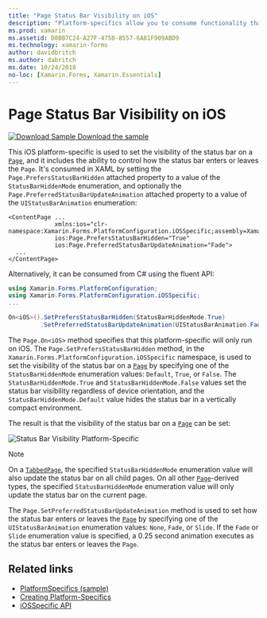 ```yaml
---
title: "Page Status Bar Visibility on iOS"
description: "Platform-specifics allow you to consume functionality that's only available on a specific platform, without implementing custom renderers or effects. This article explains how to consume the iOS platform-specific that sets the visibility of the status bar on a Page."
ms.prod: xamarin
ms.assetid: D8BB7C24-A27F-4758-8557-6A81F909ABD9
ms.technology: xamarin-forms
author: davidbritch
ms.author: dabritch
ms.date: 10/24/2018
no-loc: [Xamarin.Forms, Xamarin.Essentials]
---
```


# Page Status Bar Visibility on iOS

[![Download Sample](~/media/shared/download.png) Download the sample](https://docs.microsoft.com/samples/xamarin/xamarin-forms-samples/userinterface-platformspecifics)

This iOS platform-specific is used to set the visibility of the status bar on a [`Page`](xref:Xamarin.Forms.Page), and it includes the ability to control how the status bar enters or leaves the `Page`. It's consumed in XAML by setting the `Page.PrefersStatusBarHidden` attached property to a value of the `StatusBarHiddenMode` enumeration, and optionally the `Page.PreferredStatusBarUpdateAnimation` attached property to a value of the `UIStatusBarAnimation` enumeration:

```xaml
<ContentPage ...
             xmlns:ios="clr-namespace:Xamarin.Forms.PlatformConfiguration.iOSSpecific;assembly=Xamarin.Forms.Core"
             ios:Page.PrefersStatusBarHidden="True"
             ios:Page.PreferredStatusBarUpdateAnimation="Fade">
  ...
</ContentPage>
```

Alternatively, it can be consumed from C# using the fluent API:

```csharp
using Xamarin.Forms.PlatformConfiguration;
using Xamarin.Forms.PlatformConfiguration.iOSSpecific;
...

On<iOS>().SetPrefersStatusBarHidden(StatusBarHiddenMode.True)
         .SetPreferredStatusBarUpdateAnimation(UIStatusBarAnimation.Fade);
```

The `Page.On<iOS>` method specifies that this platform-specific will only run on iOS. The `Page.SetPrefersStatusBarHidden` method, in the `Xamarin.Forms.PlatformConfiguration.iOSSpecific` namespace, is used to set the visibility of the status bar on a [`Page`](xref:Xamarin.Forms.Page) by specifying one of the `StatusBarHiddenMode` enumeration values: `Default`, `True`, or `False`. The `StatusBarHiddenMode.True` and `StatusBarHiddenMode.False` values set the status bar visibility regardless of device orientation, and the `StatusBarHiddenMode.Default` value hides the status bar in a vertically compact environment.

The result is that the visibility of the status bar on a [`Page`](xref:Xamarin.Forms.Page) can be set:

![Status Bar Visibility Platform-Specific](page-status-bar-visibility-images/hide-status-bar.png)

> [!NOTE]
> On a [`TabbedPage`](xref:Xamarin.Forms.TabbedPage), the specified `StatusBarHiddenMode` enumeration value will also update the status bar on all child pages. On all other [`Page`](xref:Xamarin.Forms.Page)-derived types, the specified `StatusBarHiddenMode` enumeration value will only update the status bar on the current page.

The `Page.SetPreferredStatusBarUpdateAnimation` method is used to set how the status bar enters or leaves the [`Page`](xref:Xamarin.Forms.Page) by specifying one of the `UIStatusBarAnimation` enumeration values: `None`, `Fade`, or `Slide`. If the `Fade` or `Slide` enumeration value is specified, a 0.25 second animation executes as the status bar enters or leaves the `Page`.

## Related links

- [PlatformSpecifics (sample)](https://docs.microsoft.com/samples/xamarin/xamarin-forms-samples/userinterface-platformspecifics)
- [Creating Platform-Specifics](~/xamarin-forms/platform/platform-specifics/index.md#creating-platform-specifics)
- [iOSSpecific API](xref:Xamarin.Forms.PlatformConfiguration.iOSSpecific)

